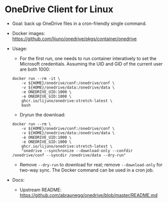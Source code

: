 # OneDrive Client for Linux


- Goal: back up OneDrive files in a cron-friendly single command.

- Docker images: https://github.com/lijuno/onedrive/pkgs/container/onedrive

- Usage:
  - For the first run, one needs to run container interatively to set the Microsoft credentials. Assuming the UID and GID of the current user are both 1000:
  ```
  docker run --rm -it \
      -v ${HOME}/onedrive/conf:/onedrive/conf \
      -v ${HOME}/onedrive/data:/onedrive/data \
      -e ONEDRIVE_UID:1000 \
      -e ONEDRIVE_GID:1000 \
      ghcr.io/lijuno/onedrive:stretch-latest \
      bash
  ```
  
  - Dryrun the download:
  ```
  docker run --rm \
      -v ${HOME}/onedrive/conf:/onedrive/conf \
      -v ${HOME}/onedrive/data:/onedrive/data \
      -e ONEDRIVE_UID:1000 \
      -e ONEDRIVE_GID:1000 \
      ghcr.io/lijuno/onedrive:stretch-latest \
      "onedrive --synchronize --download-only --confdir /onedrive/conf --syncdir /onedrive/data --dry-run"
  ```
  
  - Remove `--dry-run` to download for real; remove `--download-only` for two-way sync. The Docker command can be used in a cron job.

- Docs:
  - Upstream README: https://github.com/abraunegg/onedrive/blob/master/README.md
